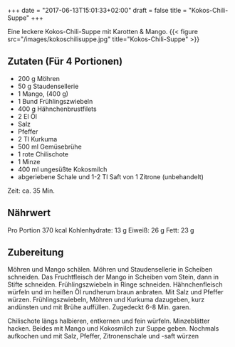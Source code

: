 +++
date = "2017-06-13T15:01:33+02:00"
draft = false
title = "Kokos-Chili-Suppe"
+++

Eine leckere Kokos-Chili-Suppe mit Karotten & Mango.
{{< figure src="/images/kokoschilisuppe.jpg" title="Kokos-Chili-Suppe" >}}

<!--more-->
## Zutaten (Für 4 Portionen) 
- 200 g Möhren 
- 50 g Staudensellerie 
- 1 Mango, (400 g) 
- 1 Bund Frühlingszwiebeln 
- 400 g Hähnchenbrustfilets 
- 2 El Öl 
- Salz 
- Pfeffer 
- 2 Tl Kurkuma 
- 500 ml Gemüsebrühe 
- 1 rote Chilischote 
- 1 Minze 
- 400 ml ungesüßte Kokosmilch 
- abgeriebene Schale und 1-2 Tl Saft von 1 Zitrone (unbehandelt) 

Zeit: ca. 35 Min.

## Nährwert
Pro Portion 370 kcal 
Kohlenhydrate: 13 g
Eiweiß: 26 g
Fett: 23 g

## Zubereitung
Möhren und Mango schälen. Möhren und Staudensellerie in Scheiben schneiden. Das Fruchtfleisch der Mango in Scheiben vom Stein, dann in Stifte schneiden. Frühlingszwiebeln in Ringe schneiden. Hähnchenfleisch würfeln und im heißen Öl rundherum braun anbraten. Mit Salz und Pfeffer würzen. Frühlingszwiebeln, Möhren und Kurkuma dazugeben, kurz andünsten und mit Brühe auffüllen. Zugedeckt 6-8 Min. garen.

Chilischote längs halbieren, entkernen und fein würfeln. Minzeblätter hacken. Beides mit Mango und Kokosmilch zur Suppe geben. Nochmals aufkochen und mit Salz, Pfeffer, Zitronenschale und -saft würzen
